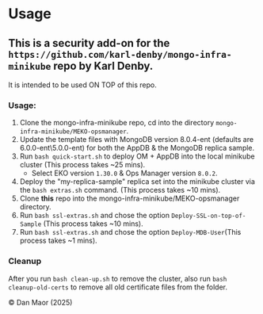 # Usage

## This is a security add-on for the `https://github.com/karl-denby/mongo-infra-minikube` repo by Karl Denby.
It is intended to be used ON TOP of this repo.

### Usage:
1. Clone the mongo-infra-minikube repo, cd into the directory `mongo-infra-minikube/MEKO-opsmanager`.
2. Update the template files with MongoDB version 8.0.4-ent (defaults are 6.0.0-ent\5.0.0-ent) for both the AppDB & the MongoDB replica sample.
3. Run `bash quick-start.sh` to deploy OM + AppDB into the local minikube cluster (This process takes ~25 mins).
   * Select EKO version `1.30.0` & Ops Manager version `8.0.2`.
5. Deploy the "my-replica-sample" replica set into the minikube cluster via the `bash extras.sh` command. (This process takes ~10 mins).
6. Clone **this** repo into the mongo-infra-minikube/MEKO-opsmanager directory.
7. Run `bash ssl-extras.sh`  and chose the option `Deploy-SSL-on-top-of-Sample` (This process takes ~10 mins).
8. Run `bash ssl-extras.sh`  and chose the option `Deploy-MDB-User`(This process takes ~1 mins).

### Cleanup
After you run `bash clean-up.sh` to remove the cluster, also run `bash cleanup-old-certs` to remove all old certificate files from the folder.

© Dan Maor (2025)
